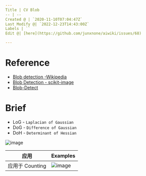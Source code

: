 ```yaml
---
Title | CV Blob
-- | --
Created @ | `2020-11-10T07:04:47Z`
Last Modify @| `2022-12-23T14:43:00Z`
Labels | ``
Edit @| [here](https://github.com/junxnone/aiwiki/issues/68)

---
```

# Reference
- [Blob detection -Wikipedia](https://en.wikipedia.org/wiki/Blob_detection)
- [Blob Detection - scikit-image](https://scikit-image.org/docs/dev/auto_examples/features_detection/plot_blob.html#sphx-glr-auto-examples-features-detection-plot-blob-py)
- [Blob-Detect](https://www.cnblogs.com/brt3/p/11421191.html)

# Brief

- LoG - `Laplacian of Gaussian`
- DoG - `Difference of Gaussian`
- DoH - `Determinant of Hessian`


![image](https://user-images.githubusercontent.com/2216970/98642334-43714600-2368-11eb-8ed9-c46e9b405a9a.png)


应用 | Examples
-- | --
应用于 Counting | ![image](https://user-images.githubusercontent.com/2216970/98645639-3acf3e80-236d-11eb-9b6b-336b301c7118.png)

